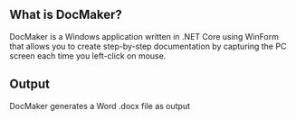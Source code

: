 ## What is DocMaker?

DocMaker is a Windows application written in .NET Core using WinForm that allows you
to create step-by-step documentation by capturing the PC screen each time you left-click on mouse.

## Output
DocMaker generates a Word .docx file as output